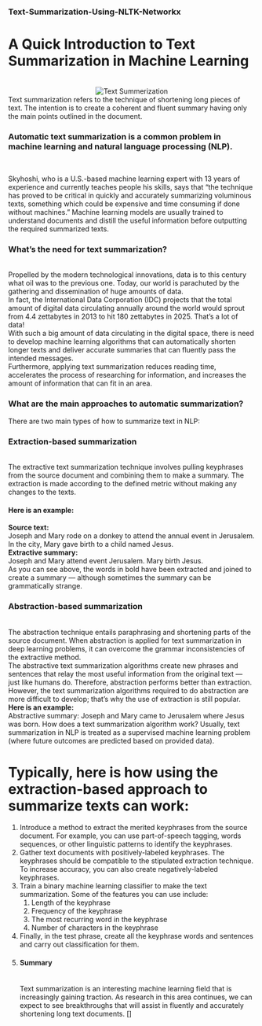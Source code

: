 ### Text-Summarization-Using-NLTK-Networkx

<h1>A Quick Introduction to Text Summarization in Machine Learning</h1></br>
<center><img src="https://github.com/AHAMMADMEJBAH/Text-Summarization-Using-NLTK-Networkx/blob/main/maxresdefault.jpg" alt="Text Summerization"></center>
Text summarization refers to the technique of shortening long pieces of text. The intention is to create a coherent and fluent summary having only the main points outlined in the document.</br>

<h3>Automatic text summarization is a common problem in machine learning and natural language processing (NLP).</h3></br>

Skyhoshi, who is a U.S.-based machine learning expert with 13 years of experience and currently teaches people his skills, says that “the technique has proved to be critical in quickly and accurately summarizing voluminous texts, something which could be expensive and time consuming if done without machines.”
Machine learning models are usually trained to understand documents and distill the useful information before outputting the required summarized texts.
<h3>What’s the need for text summarization?</h3></br>
Propelled by the modern technological innovations, data is to this century what oil was to the previous one. Today, our world is parachuted by the gathering and dissemination of huge amounts of data.</br>
In fact, the International Data Corporation (IDC) projects that the total amount of digital data circulating annually around the world would sprout from 4.4 zettabytes in 2013 to hit 180 zettabytes in 2025. That’s a lot of data!<br>
With such a big amount of data circulating in the digital space, there is need to develop machine learning algorithms that can automatically shorten longer texts and deliver accurate summaries that can fluently pass the intended messages.</br>
Furthermore, applying text summarization reduces reading time, accelerates the process of researching for information, and increases the amount of information that can fit in an area.</br>
<h3>What are the main approaches to automatic summarization?</h3>
There are two main types of how to summarize text in NLP:
<h3>Extraction-based summarization</h3></br>
The extractive text summarization technique involves pulling keyphrases from the source document and combining them to make a summary. The extraction is made according to the defined metric without making any changes to the texts.
<h4>Here is an example:</h4>
<b>Source text:</b></br>
Joseph and Mary rode on a donkey to attend the annual event in Jerusalem. In the city, Mary gave birth to a child named Jesus.</br>
<b>Extractive summary:</b></br>
Joseph and Mary attend event Jerusalem. Mary birth Jesus.</br>
As you can see above, the words in bold have been extracted and joined to create a summary — although sometimes the summary can be grammatically strange.
<h3>Abstraction-based summarization</h3></br>
The abstraction technique entails paraphrasing and shortening parts of the source document. When abstraction is applied for text summarization in deep learning problems, it can overcome the grammar inconsistencies of the extractive method.</br>
The abstractive text summarization algorithms create new phrases and sentences that relay the most useful information from the original text — just like humans do.
Therefore, abstraction performs better than extraction. However, the text summarization algorithms required to do abstraction are more difficult to develop; that’s why the use of extraction is still popular.
<b>Here is an example:</b></br>
Abstractive summary: Joseph and Mary came to Jerusalem where Jesus was born.
How does a text summarization algorithm work?
Usually, text summarization in NLP is treated as a supervised machine learning problem (where future outcomes are predicted based on provided data).
<h1>Typically, here is how using the extraction-based approach to summarize texts can work:</h1>

<ol type = "1">
  <li>Introduce a method to extract the merited keyphrases from the source document. For example, you can use part-of-speech tagging, words sequences, or other linguistic patterns to identify the keyphrases.</li>
  <li>Gather text documents with positively-labeled keyphrases. The keyphrases should be compatible to the stipulated extraction technique. To increase accuracy, you can also create negatively-labeled keyphrases.</li>
  <li>Train a binary machine learning classifier to make the text summarization. Some of the features you can use include:
    <ol type = "1">
      <li>Length of the keyphrase</li>
      <li>Frequency of the keyphrase</li>
      <li>The most recurring word in the keyphrase</li>
      <li>Number of characters in the keyphrase</li>
      </ol>
    
   <li>Finally, in the test phrase, create all the keyphrase words and sentences and carry out classification for them.<li>
  
<h4>Summary</h4></br>
Text summarization is an interesting machine learning field that is increasingly gaining traction. As research in this area continues, we can expect to see breakthroughs that will assist in fluently and accurately shortening long text documents. [<a href="https://towardsdatascience.com/a-quick-introduction-to-text-summarization-in-machine-learning-3d27ccf18a9f" Source </a>]
